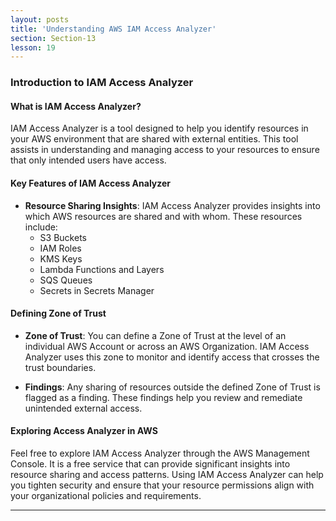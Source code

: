 ```yaml
---
layout: posts
title: 'Understanding AWS IAM Access Analyzer'
section: Section-13
lesson: 19
---
```


### Introduction to IAM Access Analyzer

#### What is IAM Access Analyzer?

IAM Access Analyzer is a tool designed to help you identify resources in your AWS environment that are shared with external entities. This tool assists in understanding and managing access to your resources to ensure that only intended users have access.

<!-- pagebreak -->

#### Key Features of IAM Access Analyzer

- **Resource Sharing Insights**: IAM Access Analyzer provides insights into which AWS resources are shared and with whom. These resources include:
  - S3 Buckets
  - IAM Roles
  - KMS Keys
  - Lambda Functions and Layers
  - SQS Queues
  - Secrets in Secrets Manager

<!-- pagebreak -->

#### Defining Zone of Trust

- **Zone of Trust**: You can define a Zone of Trust at the level of an individual AWS Account or across an AWS Organization. IAM Access Analyzer uses this zone to monitor and identify access that crosses the trust boundaries.

- **Findings**: Any sharing of resources outside the defined Zone of Trust is flagged as a finding. These findings help you review and remediate unintended external access.

<!-- pagebreak -->

#### Exploring Access Analyzer in AWS

Feel free to explore IAM Access Analyzer through the AWS Management Console. It is a free service that can provide significant insights into resource sharing and access patterns. Using IAM Access Analyzer can help you tighten security and ensure that your resource permissions align with your organizational policies and requirements.

---

